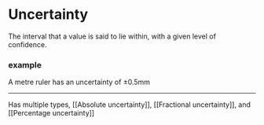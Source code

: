 # Uncertainty
The interval that a value is said to lie within, with a given level of confidence.

### example 
A metre ruler has an uncertainty of ±0.5mm

--- 
Has multiple types, [[Absolute uncertainty]], [[Fractional uncertainty]], and [[Percentage uncertainty]]